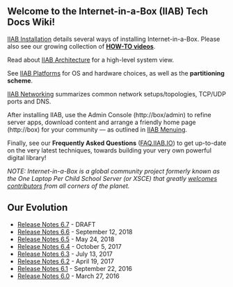 ## Welcome to the Internet-in-a-Box (IIAB) Tech Docs Wiki!

[IIAB Installation](https://github.com/iiab/iiab/wiki/IIAB-Installation) details several ways of installing Internet-in-a-Box.  Please also see our growing collection of **[HOW-TO videos](https://www.youtube.com/channel/UC0cBGCxr_WPBPa3IqPVEe3g)**.

Read about [IIAB Architecture](https://github.com/iiab/iiab/wiki/IIAB-Architecture) for a high-level system view.

See [IIAB Platforms](https://github.com/iiab/iiab/wiki/IIAB-Platforms) for OS and hardware choices, as well as the **partitioning scheme**.

[IIAB Networking](https://github.com/iiab/iiab/wiki/IIAB-Networking) summarizes common network setups/topologies, TCP/UDP ports and DNS.

After installing IIAB, use the Admin Console (http://box/admin) to refine server apps, download content and arrange a friendly home page (http://box) for your community &mdash; as outlined in [IIAB Menuing](https://github.com/iiab/iiab/wiki/IIAB-Menuing).

Finally, see our **Frequently Asked Questions** ([FAQ.IIAB.IO](http://FAQ.IIAB.IO)) to get up-to-date on the very latest techniques, towards building your very own powerful digital library!

_NOTE: Internet-in-a-Box is a global community project formerly known as the One Laptop Per Child School Server (or XSCE) that greatly [welcomes contributors](http://wiki.laptop.org/go/IIAB/FAQ#How_can_I_help.3F) from all corners of the planet._


## Our Evolution
 * [Release Notes 6.7](https://github.com/iiab/iiab/wiki/IIAB-6.7-Release-Notes) - DRAFT
 * [Release Notes 6.6](https://github.com/iiab/iiab/wiki/IIAB-6.6-Release-Notes) - September 12, 2018
 * [Release Notes 6.5](https://github.com/iiab/iiab/wiki/IIAB-6.5-Release-Notes) - May 24, 2018
 * [Release Notes 6.4](https://github.com/iiab/iiab/wiki/IIAB-6.4-Release-Notes) - October 5, 2017
 * [Release Notes 6.3](https://github.com/iiab/iiab/wiki/IIAB-6.3-Release-Notes) - July 13, 2017
 * [Release Notes 6.2](https://github.com/xsce/xsce/wiki/IIAB-6.2-Release-Notes) - April 19, 2017
 * [Release Notes 6.1](https://github.com/xsce/xsce/blob/release-6.2/ReleaseNotes6.1.md) - September 22, 2016
 * [Release Notes 6.0](https://github.com/xsce/xsce/blob/release-6.2/ReleaseNotes6.0.md) - March 27, 2016